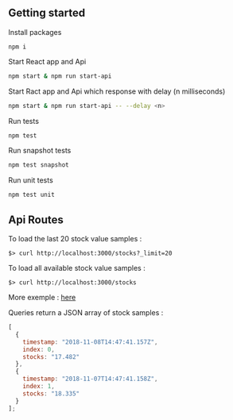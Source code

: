 ## Getting started

Install packages

```
npm i
```

Start React app and Api

```bash
npm start & npm run start-api
```

Start Ract app and Api which response with delay (n milliseconds)

```bash
npm start & npm run start-api -- --delay <n>
```

Run tests
```bash
npm test
```

Run snapshot tests
```bash
npm test snapshot
```

Run unit tests
```bash
npm test unit
```

## Api Routes

To load the last 20 stock value samples :

```console
$> curl http://localhost:3000/stocks?_limit=20
```

To load all available stock value samples :

```console
$> curl http://localhost:3000/stocks
```

More exemple : [here](https://github.com/typicode/json-server#routes)

Queries return a JSON array of stock samples :

```javascript
[
  {
    timestamp: "2018-11-08T14:47:41.157Z",
    index: 0,
    stocks: "17.482"
  },
  {
    timestamp: "2018-11-07T14:47:41.158Z",
    index: 1,
    stocks: "18.335"
  }
];
```
